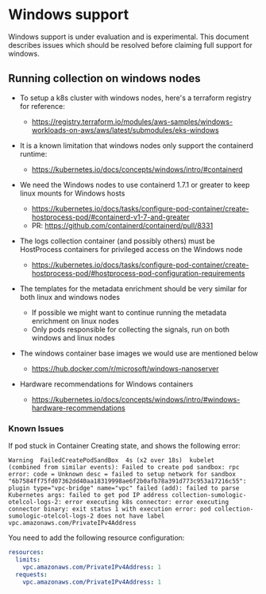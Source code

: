 # Windows support

Windows support is under evaluation and is experimental. This document describes issues which should be resolved before claiming full
support for windows.

## Running collection on windows nodes

- To setup a k8s cluster with windows nodes, here's a terraform registry for reference:
  - https://registry.terraform.io/modules/aws-samples/windows-workloads-on-aws/aws/latest/submodules/eks-windows

- It is a known limitation that windows nodes only support the containerd runtime:
  - https://kubernetes.io/docs/concepts/windows/intro/#containerd

- We need the Windows nodes to use containerd 1.7.1 or greater to keep linux mounts for Windows hosts
  - https://kubernetes.io/docs/tasks/configure-pod-container/create-hostprocess-pod/#containerd-v1-7-and-greater
  - PR: https://github.com/containerd/containerd/pull/8331

- The logs collection container (and possibly others) must be HostProcess containers for privileged access on the Windows node
  - https://kubernetes.io/docs/tasks/configure-pod-container/create-hostprocess-pod/#hostprocess-pod-configuration-requirements

- The templates for the metadata enrichment should be very similar for both linux and windows nodes
  - If possible we might want to continue running the metadata enrichment on linux nodes
  - Only pods responsible for collecting the signals, run on both windows and linux nodes

- The windows container base images we would use are mentioned below
  - https://hub.docker.com/r/microsoft/windows-nanoserver

- Hardware recommendations for Windows containers
  - https://kubernetes.io/docs/concepts/windows/intro/#windows-hardware-recommendations

### Known Issues

If pod stuck in Container Creating state, and shows the following error:

```text
Warning  FailedCreatePodSandBox  4s (x2 over 18s)  kubelet            (combined from similar events): Failed to create pod sandbox: rpc error: code = Unknown desc = failed to setup network for sandbox "6b7584ff75fd07362dd40aa18319998ae6f2b0afb78a391d773c953a17216c55": plugin type="vpc-bridge" name="vpc" failed (add): failed to parse Kubernetes args: failed to get pod IP address collection-sumologic-otelcol-logs-2: error executing k8s connector: error executing connector binary: exit status 1 with execution error: pod collection-sumologic-otelcol-logs-2 does not have label vpc.amazonaws.com/PrivateIPv4Address
```

You need to add the following resource configuration:

```yaml
resources:
  limits:
    vpc.amazonaws.com/PrivateIPv4Address: 1
  requests:
    vpc.amazonaws.com/PrivateIPv4Address: 1
```

